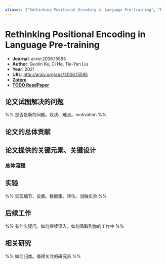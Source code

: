 ```yaml
---
aliases: ["Rethinking Positional Encoding in Language Pre-training", "Rethinking Positional Encoding in Language Pre-training, 2021", "TUPE"]
---
```

# Rethinking Positional Encoding in Language Pre-training

- **Journal**: arxiv:2006.15595
- **Author**: Guolin Ke, Di He, Tie-Yan Liu
- **Year**: 2021
- **URL**: http://arxiv.org/abs/2006.15595
- [**Zotero**](zotero://select/items/@2021RethinkingPositionalEncodingKe)
- [**TODO ReadPaper**](https://readpaper.com/...)

## 论文试图解决的问题

%% 是否是新的问题。现状、难点。motivation %%

## 论文的总体贡献

## 论文提供的关键元素、关键设计

### 总体流程

## 实验

%% 实现细节、设置。数据集。评估。消融实验 %%

## 后续工作

%% 有什么疑问。如何继续深入。如何吸取到你的工作中 %%

## 相关研究

%% 如何归类。值得关注的研究员 %%
